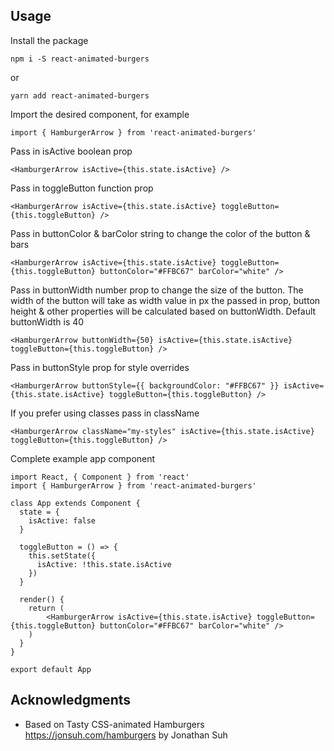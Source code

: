 ## Usage

Install the package

```
npm i -S react-animated-burgers
```

or

```
yarn add react-animated-burgers
```

Import the desired component, for example

```
import { HamburgerArrow } from 'react-animated-burgers'
```

Pass in isActive boolean prop

```
<HamburgerArrow isActive={this.state.isActive} />
```

Pass in toggleButton function prop

```
<HamburgerArrow isActive={this.state.isActive} toggleButton={this.toggleButton} />
```

Pass in buttonColor & barColor string to change the color of the button & bars

```
<HamburgerArrow isActive={this.state.isActive} toggleButton={this.toggleButton} buttonColor="#FFBC67" barColor="white" />
```

Pass in buttonWidth number prop to change the size of the button. The width of the button will take as width value in px the passed in prop, button height & other properties will be calculated based on buttonWidth. Default buttonWidth is 40

```
<HamburgerArrow buttonWidth={50} isActive={this.state.isActive} toggleButton={this.toggleButton} />
```

Pass in buttonStyle prop for style overrides

```
<HamburgerArrow buttonStyle={{ backgroundColor: "#FFBC67" }} isActive={this.state.isActive} toggleButton={this.toggleButton} />
```

If you prefer using classes pass in className

```
<HamburgerArrow className="my-styles" isActive={this.state.isActive} toggleButton={this.toggleButton} />
```

Complete example app component

```
import React, { Component } from 'react'
import { HamburgerArrow } from 'react-animated-burgers'

class App extends Component {
  state = {
    isActive: false
  }

  toggleButton = () => {
    this.setState({
      isActive: !this.state.isActive
    })
  }

  render() {
    return (
        <HamburgerArrow isActive={this.state.isActive} toggleButton={this.toggleButton} buttonColor="#FFBC67" barColor="white" />
    )
  }
}

export default App
```

## Acknowledgments

- Based on Tasty CSS-animated Hamburgers https://jonsuh.com/hamburgers by Jonathan Suh
